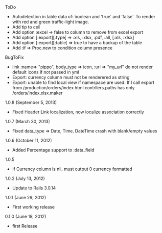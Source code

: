 ToDo
- Autodetection in table data of: boolean and 'true' and 'false'. To render with red and green traffic-light image.
- Add tip to cell
- Add option :excel => false to column to remove from excel export
- Add option [:export][:type] => :xls, :xlsx, :pdf, :all, [:xls, :xlsx]
- Add option [:export][:table] => true to have a backup of the table
- Add :if => Proc.new to condition column presence

BugToFix
- link :name=> "pippo", body_type => icon, :url => "my_url" do not render default icons if not passed in yml
- Export: currency column must not be renderered as string
- Export: unable to find local view if namespace are used. If I call export from /production/orders/index.html
					contrllers.paths has only /orders/index.xlsx.maker

1.0.8 (September 5, 2013)
- Fixed Header Link localization, now localize association correctly

1.0.7 (March 30, 2013)
- Fixed data_type => Date, Time, DateTime crash with blank/empty values

1.0.6 (October 11, 2012)
- Added Percentage support to :data_field

1.0.5
- If Currency column is nil, must output 0 currency formatted

1.0.2 (July 13, 2012)
- Update to Rails 3.0.14

1.0.1 (June 29, 2012)
- First working release

0.1.0 (June 18, 2012)
- first Release
